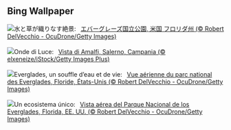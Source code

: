## Bing Wallpaper
![](https://www.bing.com/th?id=OHR.AerialEverglades_JA-JP6124375299_UHD.jpg&w=1000)水と草が織りなす絶景:&nbsp;&ensp;[エバーグレーズ国立公園, 米国 フロリダ州 (© Robert DelVecchio - OcuDrone/Getty Images)](https://www.bing.com/th?id=OHR.AerialEverglades_JA-JP6124375299_UHD.jpg)
<br><br/>
![](https://www.bing.com/th?id=OHR.AmalfiCampania_IT-IT5052027567_UHD.jpg&w=1000)Onde di Luce:&nbsp;&ensp;[Vista di Amalfi, Salerno, Campania (© elxeneize/iStock/Getty Images Plus)](https://www.bing.com/th?id=OHR.AmalfiCampania_IT-IT5052027567_UHD.jpg)
<br><br/>
![](https://www.bing.com/th?id=OHR.AerialEverglades_FR-FR3171066688_UHD.jpg&w=1000)Everglades, un souffle d’eau et de vie:&nbsp;&ensp;[Vue aérienne du parc national des Everglades, Floride, États-Unis (© Robert DelVecchio - OcuDrone/Getty Images)](https://www.bing.com/th?id=OHR.AerialEverglades_FR-FR3171066688_UHD.jpg)
<br><br/>
![](https://www.bing.com/th?id=OHR.AerialEverglades_ES-ES3571741863_UHD.jpg&w=1000)Un ecosistema único:&nbsp;&ensp;[Vista aérea del Parque Nacional de los Everglades, Florida, EE. UU. (© Robert DelVecchio - OcuDrone/Getty Images)](https://www.bing.com/th?id=OHR.AerialEverglades_ES-ES3571741863_UHD.jpg)
<br><br/>
